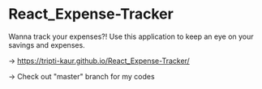 # React_Expense-Tracker
Wanna track your expenses?! Use this application to keep an eye on your savings and expenses.

-> https://tripti-kaur.github.io/React_Expense-Tracker/

-> Check out "master" branch for my codes

